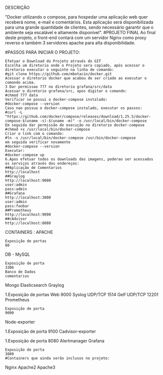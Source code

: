 DESCRIÇÃO

"Docker utilizando o compose, para hospedar uma aplicação web quer receberá nome, e-mail e comentários. Esta aplicação será disponibilizada para uma grande quantidade de clientes, sendo necessário garantir que o ambiente seja escalável e altamente disponível".
#PROJETO FINAL
Ao final deste projeto, o front-end contará com um servidor Nginx como proxy reverso e também 3 servidores apache para alta disponibilidade.

#PASSOS PARA INICIAR O PROJETO:

    Efetuar o Download do Projeto através do GIT
    Escolha um diretorio onde o Projeto sera copiado, após acessar o diretorio executar o seguinte na linha de comando:
    #git clone https://github.com/mbotacin/docker.git
    Acessar o diretorio docker que acabou de ser criado ao executar o comando acima.
    3 Dar permissao 777 no diretorio grafana/src/data
    Acessar o diretorio grafana/src, apos digitar o comando:
    #chmod 777 data
    Verificar se possui o docker-compose instalado:
    #docker-compose --version
    Caso nao possua o docker-compose instalado, executar os passos:
    #curl -L "https://github.com/docker/compose/releases/download/1.25.5/docker-compose-$(uname -s)-$(uname -m)" -o /usr/local/bin/docker-compose
    Em seguida dar permissão de execução no diretorio docker-compose
    #chmod +x /usr/local/bin/docker-compose
    Criar o link com o comando:
    #ln -s /usr/local/bin/docker-compose /usr/bin/docker-compose
    em seguida verificar novamente
    #docker-compose --version
    Executar:
    #docker-compose up
    6.Apos efetuar todos os downloads das imagens, poderao ser acessados os serviços através dos endereços:
    ##Aplicação de Comentarios
    http://localhost
    ##Graylog
    http://localhost:9000
    user:admin
    pass:admin
    ##Grafana
    http://localhost:3000
    user:admin
    pass:foobar
    ##Prometheus
    http://localhost:9090
    ##cAdvisor
    http://localhost:8080

CONTAINERS :
APACHE

    Exposição de portas
    80

DB - MySQL

    Exposição de porta
    3306
    Banco de Dados
    comentarios

Mongo
Elasticsearch
Graylog

1.Exposição de portas
Web 9000
Syslog UDP/TCP 1514
Gelf UDP/TCP 12201
Prometheus

    Exposição de porta
    9090

Node-exporter

1.Exposição de porta
9100
Cadvisor-exporter

1.Exposição de porta
8080
Alertmanager
Grafana

    Exposição de porta
    3000
    #Containers que ainda serão inclusos no projeto:

Nginx
Apache2
Apache3
